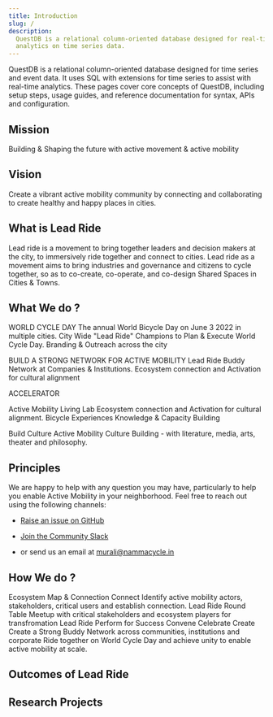 ```yaml
---
title: Introduction
slug: /
description:
  QuestDB is a relational column-oriented database designed for real-time
  analytics on time series data.
---
```


QuestDB is a relational column-oriented database designed for time series and
event data. It uses SQL with extensions for time series to assist with real-time
analytics. These pages cover core concepts of QuestDB, including setup steps,
usage guides, and reference documentation for syntax, APIs and configuration.

## Mission 

Building & Shaping the future with active movement & active mobility
 

## Vision
Create a vibrant active mobility community by connecting and collaborating to create healthy and happy places in cities.
## What is Lead Ride

Lead ride is a movement to bring together leaders and decision makers at the city, to immersively ride together and connect to
cities.
Lead ride as a movement aims to bring industries and governance and citizens to cycle together, so as to co-create,
co-operate, and co-design Shared Spaces in Cities & Towns.


   

## What We do ?

WORLD CYCLE DAY
The annual World Bicycle Day  on June 3 2022 in multiple
cities.
City Wide "Lead Ride" Champions to Plan & Execute  World Cycle Day.
Branding & Outreach across  the city

BUILD A STRONG NETWORK FOR ACTIVE MOBILITY
Lead Ride Buddy Network at Companies & Institutions.
Ecosystem connection and Activation for cultural alignment


ACCELERATOR

Active Mobility Living Lab
Ecosystem connection and Activation for cultural alignment.
Bicycle Experiences
Knowledge & Capacity Building
 
Build Culture
Active Mobility Culture Building - with literature,
media, arts, theater and philosophy. 

## Principles


We are happy to help with any question you may have, particularly to help you
enable Active Mobility in your neighborhood. Feel free to reach out using the
following channels:

- [Raise an issue on GitHub]({@githubUrl@}/issues)
- [Join the Community Slack]({@slackUrl@})
 
- or send us an email at [murali@nammacycle.in](mailto:murali@nammacycle.in)



## How We do ?


Ecosystem Map & Connection Connect
Identify active mobility actors,
stakeholders, critical users and
establish connection.
Lead Ride Round Table
Meetup with critical stakeholders and
ecosystem players for transfromation
Lead Ride Perform for Success
Convene
Celebrate
Create
Create a Strong Buddy Network across
communities, institutions and
corporate
Ride together on World Cycle Day and
achieve unity to enable active mobility
at scale.



## Outcomes of Lead Ride

## Research Projects 

